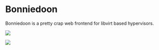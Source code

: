 # Bonniedoon

Bonniedoon is a pretty crap web frontend for libvirt based hypervisors.

![](https://charlie.su/screen_shot_2014_11_25_at_4.50.53_pm-aba0d4dfff7544.png)

![](https://charlie.su/screen_shot_2014_11_25_at_4.50.43_pm-50471c794e5f52.png)
